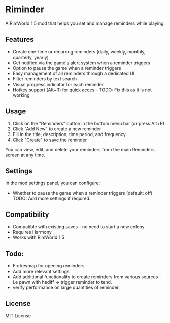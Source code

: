 # Riminder
A RimWorld 1.5 mod that helps you set and manage reminders while playing.

## Features

- Create one-time or recurring reminders (daily, weekly, monthly, quarterly, yearly)
- Get notified via the game's alert system when a reminder triggers
- Option to pause the game when a reminder triggers
- Easy management of all reminders through a dedicated UI
- Filter reminders by text search
- Visual progress indicator for each reminder
- Hotkey support (Alt+R) for quick acces - TODO: Fix this as it is not working
## Usage

1. Click on the "Reminders" button in the bottom menu bar (or press Alt+R)
2. Click "Add New" to create a new reminder
3. Fill in the title, description, time period, and frequency
4. Click "Create" to save the reminder

You can view, edit, and delete your reminders from the main Reminders screen at any time.

## Settings

In the mod settings panel, you can configure:
- Whether to pause the game when a reminder triggers (default: off)
TODO: Add more settings if required.

## Compatibility
- Compatible with existing saves - no need to start a new colony
- Requires Harmony
- Works with RimWorld 1.5

## Todo:
- Fix keymap for opening reminders
- Add more relevant settings
- Add additional functionality to create reminders from various sources - i.e pawn with hediff -> trigger reminder to tend.
- verify performance on large quantities of reminder.

## License

MIT License 